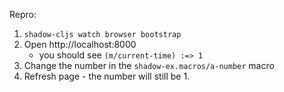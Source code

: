 Repro:

1. `shadow-cljs watch browser bootstrap`
2. Open http://localhost:8000
   - you should see `(m/current-time) :=> 1`
3. Change the number in the `shadow-ex.macros/a-number` macro
4. Refresh page - the number will still be 1.